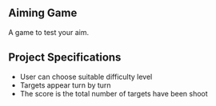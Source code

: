 ## Aiming Game

A game to test your aim.

## Project Specifications

- User can choose suitable difficulty level
- Targets appear turn by turn
- The score is the total number of targets have been shoot